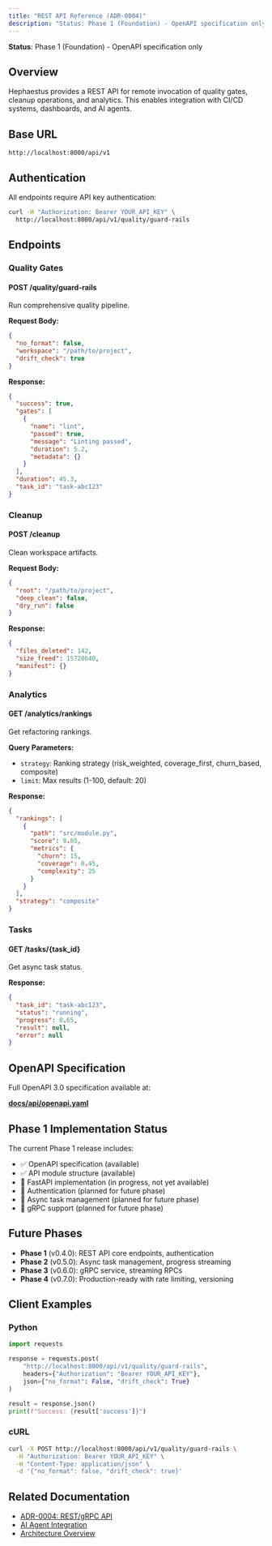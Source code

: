 ```yaml
---
title: "REST API Reference (ADR-0004)"
description: "Status: Phase 1 (Foundation) - OpenAPI specification only Hephaestus provides a REST API for remote invocation of quality gates, cleanup operations, and..."
---
```

**Status**: Phase 1 (Foundation) - OpenAPI specification only

## Overview

Hephaestus provides a REST API for remote invocation of quality gates, cleanup operations, and analytics. This enables integration with CI/CD systems, dashboards, and AI agents.

## Base URL

```text
http://localhost:8000/api/v1
```

## Authentication

All endpoints require API key authentication:

```bash
curl -H "Authorization: Bearer YOUR_API_KEY" \
  http://localhost:8000/api/v1/quality/guard-rails
```

## Endpoints

### Quality Gates

#### POST /quality/guard-rails

Run comprehensive quality pipeline.

**Request Body:**

```json
{
  "no_format": false,
  "workspace": "/path/to/project",
  "drift_check": true
}
```

**Response:**

```json
{
  "success": true,
  "gates": [
    {
      "name": "lint",
      "passed": true,
      "message": "Linting passed",
      "duration": 5.2,
      "metadata": {}
    }
  ],
  "duration": 45.3,
  "task_id": "task-abc123"
}
```

### Cleanup

#### POST /cleanup

Clean workspace artifacts.

**Request Body:**

```json
{
  "root": "/path/to/project",
  "deep_clean": false,
  "dry_run": false
}
```

**Response:**

```json
{
  "files_deleted": 142,
  "size_freed": 15728640,
  "manifest": {}
}
```

### Analytics

#### GET /analytics/rankings

Get refactoring rankings.

**Query Parameters:**

- `strategy`: Ranking strategy (risk_weighted, coverage_first, churn_based, composite)
- `limit`: Max results (1-100, default: 20)

**Response:**

```json
{
  "rankings": [
    {
      "path": "src/module.py",
      "score": 0.85,
      "metrics": {
        "churn": 15,
        "coverage": 0.45,
        "complexity": 25
      }
    }
  ],
  "strategy": "composite"
}
```

### Tasks

#### GET /tasks/{task_id}

Get async task status.

**Response:**

```json
{
  "task_id": "task-abc123",
  "status": "running",
  "progress": 0.65,
  "result": null,
  "error": null
}
```

## OpenAPI Specification

Full OpenAPI 3.0 specification available at:

**[docs/api/openapi.yaml](../../api/openapi.yaml)**

## Phase 1 Implementation Status

The current Phase 1 release includes:

- ✅ OpenAPI specification (available)
- ✅ API module structure (available)
- 🚧 FastAPI implementation (in progress, not yet available)
- 🚧 Authentication (planned for future phase)
- 🚧 Async task management (planned for future phase)
- 🚧 gRPC support (planned for future phase)

## Future Phases

- **Phase 1** (v0.4.0): REST API core endpoints, authentication
- **Phase 2** (v0.5.0): Async task management, progress streaming
- **Phase 3** (v0.6.0): gRPC service, streaming RPCs
- **Phase 4** (v0.7.0): Production-ready with rate limiting, versioning

## Client Examples

### Python

```python
import requests

response = requests.post(
    "http://localhost:8000/api/v1/quality/guard-rails",
    headers={"Authorization": "Bearer YOUR_API_KEY"},
    json={"no_format": False, "drift_check": True}
)

result = response.json()
print(f"Success: {result['success']}")
```

### cURL

```bash
curl -X POST http://localhost:8000/api/v1/quality/guard-rails \
  -H "Authorization: Bearer YOUR_API_KEY" \
  -H "Content-Type: application/json" \
  -d '{"no_format": false, "drift_check": true}'
```

## Related Documentation

- [ADR-0004: REST/gRPC API](/adr/0004-rest-grpc-api/)
- [AI Agent Integration](/reference/ai-agent-integration/)
- [Architecture Overview](/explanation/architecture/)
